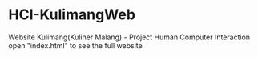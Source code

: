 # HCI-KulimangWeb
Website Kulimang(Kuliner Malang) - Project Human Computer Interaction
open "index.html" to see the full website
